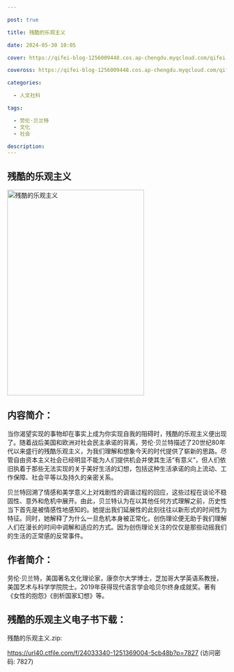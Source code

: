 ```yaml
---

post: true

title: 残酷的乐观主义

date: 2024-05-30 10:05

cover: https://qifei-blog-1256009448.cos.ap-chengdu.myqcloud.com/qifei-blog/64bb45891ddac507cc6b04f5.jpg

coveross: https://qifei-blog-1256009448.cos.ap-chengdu.myqcloud.com/qifei-blog/64bb45891ddac507cc6b04f5.jpg

categories:

  - 人文社科

tags:

  - 劳伦·贝兰特
  - 文化
  - 社会

description:
---
```


## 残酷的乐观主义

<img alt="残酷的乐观主义" class="aligncenter loaded" data-was-processed="true" decoding="async" fetchpriority="high" height="471" src="https://qifei-blog-1256009448.cos.ap-chengdu.myqcloud.com/qifei-blog/64bb45891ddac507cc6b04f5.jpg" style="cursor: zoom-in;" width="314"/>

## 内容简介：

当你渴望实现的事物却在事实上成为你实现自我的阻碍时，残酷的乐观主义便出现了。随着战后美国和欧洲对社会民主承诺的背离，劳伦·贝兰特描述了20世纪80年代以来盛行的残酷乐观主义，为我们理解和想象今天的时代提供了崭新的思路。尽管自由资本主义社会已经明显不能为人们提供机会并使其生活“有意义”，但人们依旧执着于那些无法实现的关于美好生活的幻想，包括这种生活承诺的向上流动、工作保障、社会平等以及持久的亲密关系。

贝兰特回溯了情感和美学意义上对戏剧性的调谐过程的回应，这些过程在谈论不稳固性、意外和危机中展开。由此，贝兰特认为在以其他任何方式理解之前，历史性当下首先是被情感性地感知的。她提出我们延展性的此刻往往以新形式的时间性为特征。同时，她解释了为什么一旦危机本身被正常化，创伤理论便无助于我们理解人们在漫长的时间中调解和适应的方式。因为创伤理论关注的仅仅是那些动摇我们的生活的正常感的反常事件。

## 作者简介：

劳伦·贝兰特，美国著名文化理论家，康奈尔大学博士，芝加哥大学英语系教授，美国艺术与科学学院院士。2019年获得现代语言学会哈贝尔终身成就奖。著有《女性的抱怨》《剖析国家幻想》等。

## 残酷的乐观主义电子书下载：

残酷的乐观主义.zip: 

https://url40.ctfile.com/f/24033340-1251369004-5cb48b?p=7827 (访问密码: 7827)
